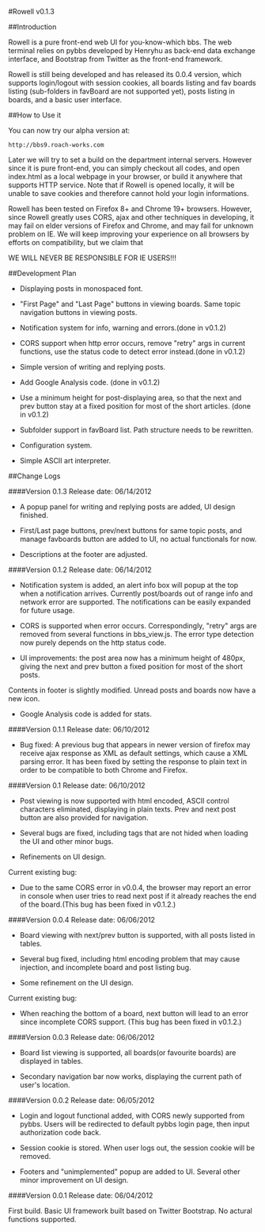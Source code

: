 #Rowell v0.1.3

##Introduction

Rowell is a pure front-end web UI for you-know-which bbs. The web terminal relies on pybbs developed by Henryhu as back-end data exchange interface, and
Bootstrap from Twitter as the front-end framework. 

Rowell is still being developed and has released its 0.0.4 version, which supports login/logout with session cookies, all boards listing and fav boards
listing (sub-folders in favBoard are not supported yet), posts listing in boards, and a basic user interface. 

##How to Use it

You can now try our alpha version at:

    http://bbs9.roach-works.com

Later we will try to set a build on the department internal servers. However since it is pure front-end, you can simply checkout all codes, and open index.html as a local webpage in your browser, or build it anywhere that supports HTTP service. Note that if Rowell is opened locally, it will be unable to save cookies and therefore cannot hold your login informations.

Rowell has been tested on Firefox 8+ and Chrome 19+ browsers. However, since Rowell greatly uses CORS, ajax and other techniques in developing, it may fail on elder versions of Firefox and Chrome, and may fail for unknown problem on IE. We will keep improving your experience on all browsers by efforts on compatibility, but we claim that 

WE WILL NEVER BE RESPONSIBLE FOR IE USERS!!!

##Development Plan

* Displaying posts in monospaced font.

* "First Page" and "Last Page" buttons in viewing boards. Same topic navigation buttons in viewing posts.

* Notification system for info, warning and errors.(done in v0.1.2)

* CORS support when http error occurs, remove "retry" args in current functions, use the status code to detect error instead.(done in v0.1.2)

* Simple version of writing and replying posts.

* Add Google Analysis code. (done in v0.1.2)

* Use a minimum height for post-displaying area, so that the next and prev button stay at a fixed position for most of the short articles. (done in v0.1.2)

* Subfolder support in favBoard list. Path structure needs to be rewritten.

* Configuration system.

* Simple ASCII art interpreter.

##Change Logs

####Version 0.1.3
Release date: 06/14/2012

* A popup panel for writing and replying posts are added, UI design finished.

* First/Last page buttons, prev/next buttons for same topic posts, and manage favboards button are added to UI, no actual functionals for now.

* Descriptions at the footer are adjusted.

####Version 0.1.2
Release date: 06/14/2012

*  Notification system is added, an alert info box will popup at the top when a notification arrives. Currently post/boards out of range info and network error are supported. The notifications can be easily expanded for future usage.

* CORS is supported when error occurs. Correspondingly, "retry" args are removed from several functions in bbs_view.js. The error type detection now purely depends on the http status code.

* UI improvements: the post area now has a minimum height of 480px, giving the next and prev button a fixed position for most of the short
posts. 
Contents in footer is slightly modified. Unread posts and boards now have a new icon.

* Google Analysis code is added for stats.

####Version 0.1.1
Release date: 06/10/2012

* Bug fixed: A previous bug that appears in newer version of firefox may receive ajax response as XML as default settings, which cause a XML parsing error. It has been fixed by setting the response to plain text in order to be compatible to both Chrome and Firefox.

####Version 0.1
Release date: 06/10/2012

* Post viewing is now supported with html encoded, ASCII control characters eliminated, displaying in plain texts. Prev and next post button are also provided for navigation.

* Several bugs are fixed, including tags that are not hided when loading the UI and other minor bugs.

* Refinements on UI design.

Current existing bug:

* Due to the same CORS error in v0.0.4, the browser may report an error in console when user tries to read next post if it already reaches the end of the board.(This bug has been fixed in v0.1.2.)

####Version 0.0.4
Release date: 06/06/2012

* Board viewing with next/prev button is supported, with all posts listed in tables.

* Several bug fixed, including html encoding problem that may cause injection, and incomplete board and post listing bug.

* Some refinement on the UI design.

Current existing bug:

* When reaching the bottom of a board, next button will lead to an error since incomplete CORS support. (This bug has been fixed in v0.1.2.)

####Version 0.0.3
Release date: 06/06/2012

* Board list viewing is supported, all boards(or favourite boards) are displayed in tables.

* Secondary navigation bar now works, displaying the current path of user's location.

####Version 0.0.2
Release date: 06/05/2012

* Login and logout functional added, with CORS newly supported from pybbs. Users will be redirected to default pybbs login page, then input authorization code back. 

* Session cookie is stored. When user logs out, the session cookie will be removed.

* Footers and "unimplemented" popup are added to UI. Several other minor improvement on UI design.


####Version 0.0.1
Release date: 06/04/2012

First build. Basic UI framework built based on Twitter Bootstrap. No actural functions supported.

